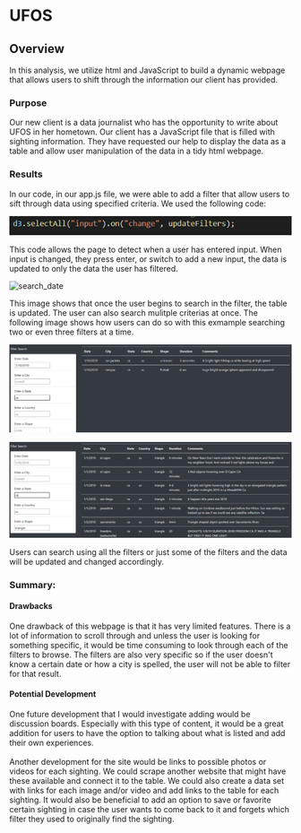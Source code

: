 # UFOS
## Overview
In this analysis, we utilize html and JavaScript to build a dynamic webpage that allows users to shift through the information our client has provided.
### Purpose
Our new client is a data journalist who has the opportunity to write about UFOS in her hometown. Our client has a JavaScript file that is filled with sighting information. They have requested our help to display the data as a table and allow user manipulation of the data in a tidy html webpage.
### Results
In our code, in our app.js file, we were able to add a filter that allow users to sift through data using specified criteria. We used the following code:

![filter_code](resources/filter_code.png)

This code allows the page to detect when a user has entered input. When input is changed, they press enter, or switch to add a new input, the data is updated to only the data the user has filtered. <br>

![search_date](resources/search-date.png) 

This image shows that once the user begins to search in the filter, the table is updated. The user can also search mulitple criterias at once. The following image shows how users can do so with this exmample searching two or even three filters at a time. <br>

![search_two](Resources/search_two.png) 


![three_filters](Resources/three_filters.png)

Users can search using all the filters or just some of the filters and the data will be updated and changed accordingly.
### Summary:
#### Drawbacks
One drawback of this webpage is that it has very limited features. There is a lot of information to scroll through and unless the user is looking for something specific, it would be time consuming to look through each of the filters to browse. The filters are also very specific so if the user doesn't know a certain date or how a city is spelled, the user will not be able to filter for that result. <br>
#### Potential Development
One future development that I would investigate adding would be discussion boards. Especially with this type of content, it would be a great addition for users to have the option to talking about what is listed and add their own experiences. <br>
<br> 
Another development for the site would be links to possible photos or videos for each sighting. We could scrape another website that might have these available and connect it to the table. We could also create a data set with links for each image and/or video and add links to the table for each sighting. It would also be beneficial to add an option to save or favorite certain sighting in case the user wants to come back to it and forgets which filter they used to originally find the sighting.
